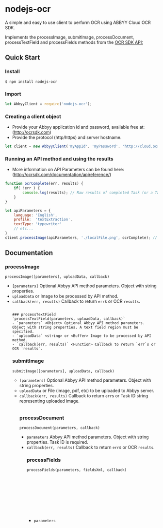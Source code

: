 # nodejs-ocr

A simple and easy to use client to perform OCR using ABBYY Cloud OCR SDK.

Implements the processImage, submitImage, processDocument, processTextField and processFields methods from the [OCR SDK API:](http://ocrsdk.com/documentation/apireference/) 

## Quick Start
### Install
`$ npm install nodejs-ocr`
### Import
```js
let AbbyyClient = require('nodejs-ocr');
```
### Creating a client object
- Provide your Abbyy application id and password, available free at: (http://ocrsdk.com)
- Provide the protocol (http/https) and server hostname.
```js
let client = new AbbyyClient('myAppId', 'myPassword', 'http://cloud.ocrsdk.com'); // Use https here if you'd like
```
### Running an API method and using the results
- More information on API Parameters can be found here: (http://ocrsdk.com/documentation/apireference/)
```js
function ocrComplete(err, results) {
    if( !err ) {
        console.log(results); // Raw results of completed Task (or a TaskId for submitImage calls)
    }
}

let apiParameters = {
    language: 'English',
    profile:  'textExtraction',
    textType: 'typewriter'
    // etc...
}
client.processImage(apiParameters, './localFile.png', ocrComplete); // Buffers can also be passed
```


## Documentation

### processImage
`processImage([parameters], uploadData, callback)`
- `[parameters]` <Object> Optional Abbyy API method parameters. Object with string properties.
- `uploadData` <string> or <Buffer> Image to be processed by API method.  
- `callback(err, results)` <Function> Callback to return `err`s or OCR `results`.
``````

### processTextField
`processTextField(parameters, uploadData, callback)`
- `parameters` <Object> Optional Abbyy API method parameters. Object with string properties. A text field region must be specified. 
- `uploadData` <string> or <Buffer> Image to be processed by API method.  
- `callback(err, results)` <Function> Callback to return `err`s or OCR `results`.
``````

### submitImage
`submitImage([parameters], uploadData, callback)`
- `[parameters]` <Object> Optional Abbyy API method parameters. Object with string properties.
- `uploadData` <string> or <Buffer> File (image, pdf, etc) to be uploaded to Abbyy server.  
- `callback(err, results)` <Function> Callback to return `err`s or Task ID string representing uploaded image.
``````
``````

### processDocument
`processDocument(parameters, callback)`
- `parameters` <Object> Abbyy API method parameters. Object with string properties. Task ID is required.
- `callback(err, results)` <Function> Callback to return `err`s or OCR `results`.


### processFields
`processFields(parameters, fieldsXml, callback)`
- `parameters` <Object> Abbyy API method parameters. Object with string properties. Task ID is required.
- `uploadData` <string> or <Buffer> XML representing fields to be processed by API method. 
- `callback(err, results)` <Function> Callback to return `err`s or OCR `results`.

      
